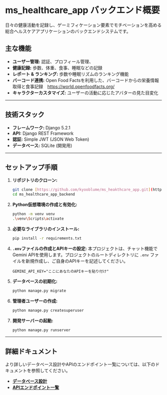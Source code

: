 # ms_healthcare_app バックエンド概要

日々の健康活動を記録し、ゲーミフィケーション要素でモチベーションを高める総合ヘルスケアアプリケーションのバックエンドシステムです。

## 主な機能

* **ユーザー管理:** 認証、プロフィール管理、
* **健康記録:** 歩数、体重、食事、睡眠などの記録
* **レポート & ランキング:** 歩数や睡眠リズムのランキング機能
* **バーコード連携:** Open Food Factsを利用した、バーコードからの栄養情報取得と食事記録　https://world.openfoodfacts.org/
* **キャラクターカスタマイズ:** ユーザーの活動に応じたアバターの見た目変化

---

## 技術スタック

* **フレームワーク:** Django 5.2.1
* **API:** Django REST Framework
* **認証:** Simple JWT (JSON Web Token)
* **データベース:** SQLite (開発用)


---

## セットアップ手順

1.  **リポジトリのクローン:**
    ```bash
    git clone [https://github.com/kyooblume/ms_heakthcare_app.git](https://github.com/kyooblume/ms_heakthcare_app.git)
    cd ms_healthcare_app_backend
    ```

2.  **Python仮想環境の作成と有効化:**
    ```bash
    python -m venv venv
    .\venv\Scripts\activate
    ```

3.  **必要なライブラリのインストール:**
    ```bash
    pip install -r requirements.txt
    ```

4.  **`.env`ファイルの作成とAPIキーの設定:**
    本プロジェクトは、チャット機能でGemini APIを使用します。プロジェクトのルートディレクトリに `.env` ファイルを新規作成し、ご自身のAPIキーを記述してください。
    ```
    GEMINI_API_KEY="ここにあなたのAPIキーを貼り付け"
    ```

5.  **データベースの初期化:**
    ```bash
    python manage.py migrate
    ```

6.  **管理者ユーザーの作成:**
    ```bash
    python manage.py createsuperuser
    ```

7.  **開発サーバーの起動:**
    ```bash
    python manage.py runserver
    ```

---

## 詳細ドキュメント

より詳しいデータベース設計やAPIのエンドポイント一覧については、以下のドキュメントを参照してください。

* [**データベース設計**](./docs/DATABASE_DESIGN.md)
* [**APIエンドポイント一覧**](./docs/API_ENDPOINTS.md)
















